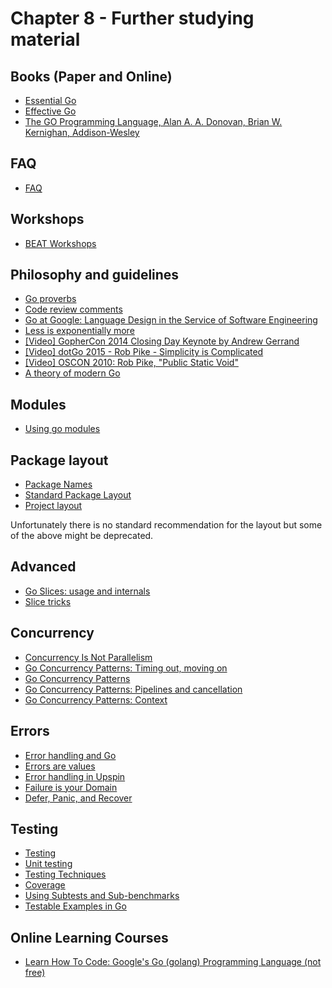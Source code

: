 # Chapter 8 - Further studying material

## Books (Paper and Online)

- [Essential Go](https://www.programming-books.io/essential/go/)
- [Effective Go](https://golang.org/doc/effective_go.html)
- [The GO Programming Language, Alan A. A. Donovan, Brian W. Kernighan, Addison-Wesley](https://www.gopl.io/)

## FAQ

- [FAQ](https://golang.org/doc/faq)

## Workshops

- [BEAT Workshops](https://github.com/taxibeat/go-workshop)

## Philosophy and guidelines

- [Go proverbs](https://go-proverbs.github.io/)
- [Code review comments](https://github.com/golang/go/wiki/CodeReviewComments)
- [Go at Google: Language Design in the Service of Software Engineering](https://talks.golang.org/2012/splash.article)
- [Less is exponentially more](https://commandcenter.blogspot.com/2012/06/less-is-exponentially-more.html)
- [[Video] GopherCon 2014 Closing Day Keynote by Andrew Gerrand](https://www.youtube.com/watch?v=dKGmK_Z1Zl0&feature=youtu.be)
- [[Video] dotGo 2015 - Rob Pike - Simplicity is Complicated](https://www.youtube.com/watch?v=rFejpH_tAHM)
- [[Video] OSCON 2010: Rob Pike, "Public Static Void"](https://www.youtube.com/watch?v=5kj5ApnhPAE)
- [A theory of modern Go](https://peter.bourgon.org/blog/2017/06/09/theory-of-modern-go.html)

## Modules

- [Using go modules](https://blog.golang.org/using-go-modules)

## Package layout

- [Package Names](https://blog.golang.org/package-names)
- [Standard Package Layout](https://medium.com/@benbjohnson/standard-package-layout-7cdbc8391fc1)
- [Project layout](https://github.com/golang-standards/project-layout)

Unfortunately there is no standard recommendation for the layout but some of the above might be deprecated.

## Advanced

- [Go Slices: usage and internals](https://blog.golang.org/go-slices-usage-and-internals)
- [Slice tricks](https://github.com/golang/go/wiki/SliceTricks)

## Concurrency

- [Concurrency Is Not Parallelism](https://blog.golang.org/concurrency-is-not-parallelism)
- [Go Concurrency Patterns: Timing out, moving on](https://blog.golang.org/go-concurrency-patterns-timing-out-and)
- [Go Concurrency Patterns](https://www.youtube.com/watch?v=f6kdp27TYZs)
- [Go Concurrency Patterns: Pipelines and cancellation](https://blog.golang.org/pipelines)
- [Go Concurrency Patterns: Context](https://blog.golang.org/context)

## Errors

- [Error handling and Go](https://blog.golang.org/error-handling-and-go)
- [Errors are values](https://blog.golang.org/errors-are-values)
- [Error handling in Upspin](https://commandcenter.blogspot.com/2017/12/error-handling-in-upspin.html)
- [Failure is your Domain](https://middlemost.com/failure-is-your-domain/)
- [Defer, Panic, and Recover](https://blog.golang.org/defer-panic-and-recover)

## Testing

- [Testing](https://golang.org/pkg/testing/)
- [Unit testing](https://bit.ly/1U6hWYf)
- [Testing Techniques](https://talks.golang.org/2014/testing.slide#1)
- [Coverage](https://blog.golang.org/cover)
- [Using Subtests and Sub-benchmarks](https://blog.golang.org/subtests)
- [Testable Examples in Go](https://blog.golang.org/examples)

## Online Learning Courses

- [Learn How To Code: Google's Go (golang) Programming Language (not free)](https://www.udemy.com/course/learn-how-to-code/)
